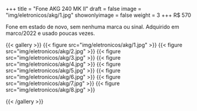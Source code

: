 +++
title = "Fone AKG 240 MK II"
draft = false
image = "img/eletronicos/akg/1.jpg"
showonlyimage = false
weight = 3
+++
<span class="price">R$ 570</span>
<!--more-->

Fone em estado de novo, sem nenhuma marca ou sinal. Adquirido em marco/2022 e usado poucas vezes.

{{< gallery >}}
{{< figure src="img/eletronicos/akg/1.jpg" >}}
{{< figure src="img/eletronicos/akg/2.jpg" >}}
{{< figure src="img/eletronicos/akg/3.jpg" >}}
{{< figure src="img/eletronicos/akg/4.jpg" >}}
{{< figure src="img/eletronicos/akg/5.jpg" >}}
{{< figure src="img/eletronicos/akg/6.jpg" >}}
{{< figure src="img/eletronicos/akg/7.jpg" >}}
{{< figure src="img/eletronicos/akg/8.jpg" >}}

{{< /gallery >}}
